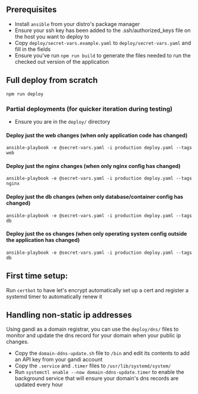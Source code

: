## Prerequisites
* Install `ansible` from your distro's package manager
* Ensure your ssh key has been added to the .ssh/authorized_keys file on the host you want to deploy to
* Copy `deploy/secret-vars.example.yaml` to `deploy/secret-vars.yaml` and fill in the fields
* Ensure you've run `npm run build` to generate the files needed to run the checked out version of the application


## Full deploy from scratch
```
npm run deploy
```

### Partial deployments (for quicker iteration during testing)
* Ensure you are in the `deploy/` directory
#### Deploy just the web changes (when only application code has changed)
```
ansible-playbook -e @secret-vars.yaml -i production deploy.yaml --tags web
```

#### Deploy just the nginx changes (when only nginx config has changed)
```
ansible-playbook -e @secret-vars.yaml -i production deploy.yaml --tags nginx
```

#### Deploy just the db changes (when only database/container config has changed)
```
ansible-playbook -e @secret-vars.yaml -i production deploy.yaml --tags db
```

#### Deploy just the os changes (when only operating system config outside the application has changed)
```
ansible-playbook -e @secret-vars.yaml -i production deploy.yaml --tags db
```


## First time setup:
Run `certbot` to have let's encrypt automatically set up a cert and register a systemd timer to automatically renew it


## Handling non-static ip addresses
Using gandi as a domain registrar, you can use the `deploy/dns/` files to monitor and update the dns record for your domain when your public ip changes.
* Copy the `domain-ddns-update.sh` file to `/bin` and edit its contents to add an API key from your gandi account
* Copy the `.service` and `.timer` files to `/usr/lib/systemd/system/`
* Run `systemctl enable --now domain-ddns-update.timer` to enable the background service that will ensure your domain's dns records are updated every hour







